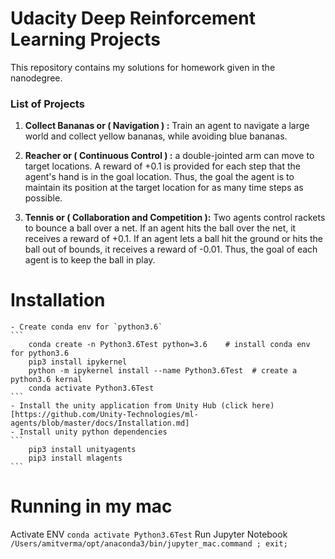 # Udacity Deep Reinforcement Learning Projects
This repository contains my solutions for homework given in the nanodegree.

### List of Projects
1.  **Collect Bananas or ( Navigation ) :** Train an agent to navigate a large world and collect yellow bananas, while avoiding blue bananas.


2.  **Reacher or ( Continuous Control ) :** a double-jointed arm can move to target locations. A reward of +0.1 is provided for each step that the agent's hand is in the goal location. Thus, the goal the agent is to maintain its position at the target location for as many time steps as possible.


3.  **Tennis or ( Collaboration and Competition ):** Two agents control rackets to bounce a ball over a net. If an agent hits the ball over the net, it receives a reward of +0.1.  If an agent lets a ball hit the ground or hits the ball out of bounds, it receives a reward of -0.01.  Thus, the goal of each agent is to keep the ball in play.



# Installation 
	- Create conda env for `python3.6`
	```
		conda create -n Python3.6Test python=3.6    # install conda env for python3.6
		pip3 install ipykernel
		python -m ipykernel install --name Python3.6Test  # create a python3.6 kernal 
		conda activate Python3.6Test
	```
	- Install the unity application from Unity Hub (click here)[https://github.com/Unity-Technologies/ml-agents/blob/master/docs/Installation.md] 
	- Install unity python dependencies
	```
		pip3 install unityagents
		pip3 install mlagents
	```

# Running in my mac
Activate ENV
`conda activate Python3.6Test`
Run Jupyter Notebook
`/Users/amitverma/opt/anaconda3/bin/jupyter_mac.command ; exit;`